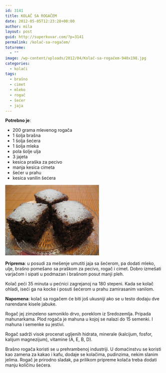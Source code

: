 ```yaml
---
id: 3141
title: KOLAČ SA ROGAČEM
date: 2012-05-05T12:23:28+00:00
author: mila
layout: post
guid: http://superkuvar.com/?p=3141
permalink: /kolač-sa-rogačem/
totvreme:
  - ""
image: /wp-content/uploads/2012/04/Kolač-sa-rogačem-940x198.jpg
categories:
  - kolači
tags:
  - brašno
  - cimet
  - mleko
  - rogač
  - šećer
  - jaja
---
```

**Potrebno je**:

  * 200 grama mlevenog rogača
  * 1 šolja brašna
  * 1 šolja šećera
  * 1 šolja mleka
  * pola šolje ulja
  * 3 jajeta
  * kesica praška za pecivo
  * manja kesica cimeta
  * šećer u prahu
  * kesica vanilin šećera

<img class="alignnone size-medium wp-image-3143" title="Kolač sa rogačem" src="/wp-content/uploads/2012/04/Kolač-sa-rogačem-1024x768.jpg" alt="" width="300" height="225" /> 

**Priprema**: u posudi za mešenje umutiti jaja sa šećerom, pa dodati mleko, ulje, brašno pomešano sa praškom za pecivo, rogač i cimet. Dobro izmešati varjačom i sipati u podmazan i brašnom posut manji pleh.

Kolač peći 35 minuta u pećnici zagrejanoj na 180 stepeni. Kada se kolač ohladi, iseći ga na kocke i posuti šećerom u prahu zamirasanim vanilom.

**Napomena**:   kolač sa rogačem će biti još ukusniji ako se u testo dodaju dve narendane kisele jabuke.

Rogač jej zimzeleno samoniklo drvo, poreklom iz Sredozemlja. Pripada mahunarkama. Plod rogača je mahuna u kojoj se nalazi do 15 semenki. I mahuna i semenke su jestivi.

Rogač sadrži visok procenat ugljenih hidrata, minerale (kalcijum, fosfor, kalijum magnezijum), vitamine (A, E, B, D).

Brašno rogača koristi se u prehrambenoj industriji. U domaćinstvu se koristi kao zamena za kakao i kafu, dodaje se kolačima, pudinzima, nekim slanim jelima. Rogač je prirodno sladak, pa prilikom pripreme kolača treba dodati manju količinu šećera.